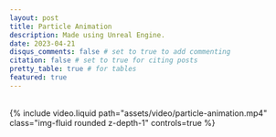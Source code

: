 ```yaml
---
layout: post
title: Particle Animation
description: Made using Unreal Engine.
date: 2023-04-21
disqus_comments: false # set to true to add commenting
citation: false # set to true for citing posts
pretty_table: true # for tables
featured: true
---
```


<br>

<div class="row mt-3">
    <div class="col-sm mt-3 mt-md-0">
        {% include video.liquid path="assets/video/particle-animation.mp4" class="img-fluid rounded z-depth-1" controls=true %}
    </div>
</div>
